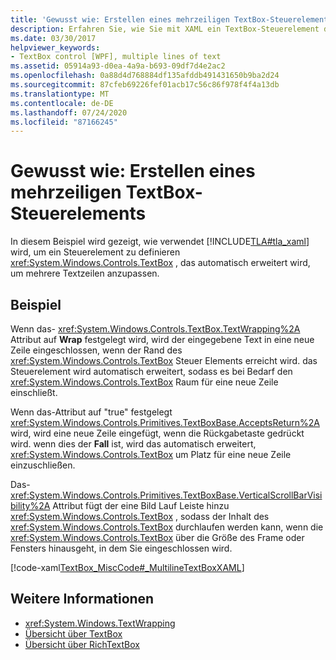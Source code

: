 ```yaml
---
title: 'Gewusst wie: Erstellen eines mehrzeiligen TextBox-Steuerelements'
description: Erfahren Sie, wie Sie mit XAML ein TextBox-Steuerelement definieren, das erweitert wird, um mehrere Textzeilen in einer Windows Presentation Foundation Anwendung zu unterstützen.
ms.date: 03/30/2017
helpviewer_keywords:
- TextBox control [WPF], multiple lines of text
ms.assetid: 05914a93-d0ea-4a9a-b693-09df7d4e2ac2
ms.openlocfilehash: 0a88d4d768884df135afddb491431650b9ba2d24
ms.sourcegitcommit: 87cfeb69226fef01acb17c56c86f978f4f4a13db
ms.translationtype: MT
ms.contentlocale: de-DE
ms.lasthandoff: 07/24/2020
ms.locfileid: "87166245"
---
```

# <a name="how-to-create-a-multiline-textbox-control"></a>Gewusst wie: Erstellen eines mehrzeiligen TextBox-Steuerelements
In diesem Beispiel wird gezeigt, wie verwendet [!INCLUDE[TLA#tla_xaml](../../../../includes/tlasharptla-xaml-md.md)] wird, um ein Steuerelement zu definieren <xref:System.Windows.Controls.TextBox> , das automatisch erweitert wird, um mehrere Textzeilen anzupassen.  
  
## <a name="example"></a>Beispiel  
 Wenn das- <xref:System.Windows.Controls.TextBox.TextWrapping%2A> Attribut auf **Wrap** festgelegt wird, wird der eingegebene Text in eine neue Zeile eingeschlossen, wenn der Rand des <xref:System.Windows.Controls.TextBox> Steuer Elements erreicht wird. das Steuerelement wird automatisch erweitert, sodass es bei Bedarf den <xref:System.Windows.Controls.TextBox> Raum für eine neue Zeile einschließt.  
  
 Wenn das-Attribut auf "true" festgelegt <xref:System.Windows.Controls.Primitives.TextBoxBase.AcceptsReturn%2A> wird, wird eine neue Zeile eingefügt, wenn die Rückgabetaste gedrückt wird. wenn dies der **Fall** ist, wird das automatisch erweitert, <xref:System.Windows.Controls.TextBox> um Platz für eine neue Zeile einzuschließen.  
  
 Das- <xref:System.Windows.Controls.Primitives.TextBoxBase.VerticalScrollBarVisibility%2A> Attribut fügt der eine Bild Lauf Leiste hinzu <xref:System.Windows.Controls.TextBox> , sodass der Inhalt des <xref:System.Windows.Controls.TextBox> durchlaufen werden kann, wenn die <xref:System.Windows.Controls.TextBox> über die Größe des Frame oder Fensters hinausgeht, in dem Sie eingeschlossen wird.  
  
 [!code-xaml[TextBox_MiscCode#_MultilineTextBoxXAML](~/samples/snippets/csharp/VS_Snippets_Wpf/TextBox_MiscCode/CSharp/Window1.xaml#_multilinetextboxxaml)]  
  
## <a name="see-also"></a>Weitere Informationen

- <xref:System.Windows.TextWrapping>
- [Übersicht über TextBox](textbox-overview.md)
- [Übersicht über RichTextBox](richtextbox-overview.md)

